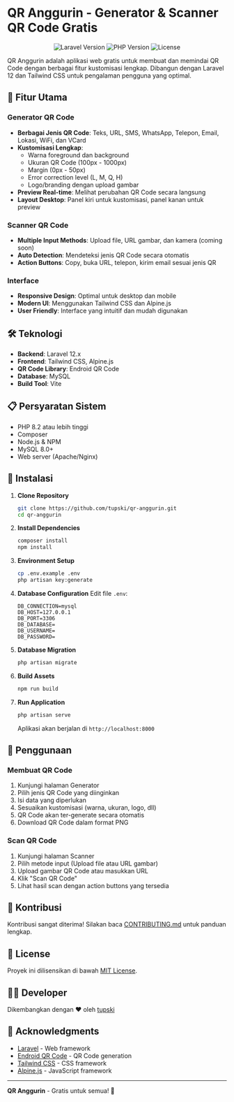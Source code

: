 # QR Anggurin - Generator & Scanner QR Code Gratis

<p align="center">
  <img src="https://img.shields.io/badge/Laravel-12.x-red.svg" alt="Laravel Version">
  <img src="https://img.shields.io/badge/PHP-8.2+-blue.svg" alt="PHP Version">
  <img src="https://img.shields.io/badge/License-MIT-green.svg" alt="License">
</p>

QR Anggurin adalah aplikasi web gratis untuk membuat dan memindai QR Code dengan berbagai fitur kustomisasi lengkap. Dibangun dengan Laravel 12 dan Tailwind CSS untuk pengalaman pengguna yang optimal.

## 🚀 Fitur Utama

### Generator QR Code
- **Berbagai Jenis QR Code**: Teks, URL, SMS, WhatsApp, Telepon, Email, Lokasi, WiFi, dan VCard
- **Kustomisasi Lengkap**: 
  - Warna foreground dan background
  - Ukuran QR Code (100px - 1000px)
  - Margin (0px - 50px)
  - Error correction level (L, M, Q, H)
  - Logo/branding dengan upload gambar
- **Preview Real-time**: Melihat perubahan QR Code secara langsung
- **Layout Desktop**: Panel kiri untuk kustomisasi, panel kanan untuk preview

### Scanner QR Code
- **Multiple Input Methods**: Upload file, URL gambar, dan kamera (coming soon)
- **Auto Detection**: Mendeteksi jenis QR Code secara otomatis
- **Action Buttons**: Copy, buka URL, telepon, kirim email sesuai jenis QR

### Interface
- **Responsive Design**: Optimal untuk desktop dan mobile
- **Modern UI**: Menggunakan Tailwind CSS dan Alpine.js
- **User Friendly**: Interface yang intuitif dan mudah digunakan

## 🛠️ Teknologi

- **Backend**: Laravel 12.x
- **Frontend**: Tailwind CSS, Alpine.js
- **QR Code Library**: Endroid QR Code
- **Database**: MySQL
- **Build Tool**: Vite

## 📋 Persyaratan Sistem

- PHP 8.2 atau lebih tinggi
- Composer
- Node.js & NPM
- MySQL 8.0+
- Web server (Apache/Nginx)

## 🚀 Instalasi

1. **Clone Repository**
   ```bash
   git clone https://github.com/tupski/qr-anggurin.git
   cd qr-anggurin
   ```

2. **Install Dependencies**
   ```bash
   composer install
   npm install
   ```

3. **Environment Setup**
   ```bash
   cp .env.example .env
   php artisan key:generate
   ```

4. **Database Configuration**
   Edit file `.env`:
   ```env
   DB_CONNECTION=mysql
   DB_HOST=127.0.0.1
   DB_PORT=3306
   DB_DATABASE=
   DB_USERNAME=
   DB_PASSWORD=
   ```

5. **Database Migration**
   ```bash
   php artisan migrate
   ```

6. **Build Assets**
   ```bash
   npm run build
   ```

7. **Run Application**
   ```bash
   php artisan serve
   ```

   Aplikasi akan berjalan di `http://localhost:8000`

## 🎯 Penggunaan

### Membuat QR Code
1. Kunjungi halaman Generator
2. Pilih jenis QR Code yang diinginkan
3. Isi data yang diperlukan
4. Sesuaikan kustomisasi (warna, ukuran, logo, dll)
5. QR Code akan ter-generate secara otomatis
6. Download QR Code dalam format PNG

### Scan QR Code
1. Kunjungi halaman Scanner
2. Pilih metode input (Upload file atau URL gambar)
3. Upload gambar QR Code atau masukkan URL
4. Klik "Scan QR Code"
5. Lihat hasil scan dengan action buttons yang tersedia

## 🤝 Kontribusi

Kontribusi sangat diterima! Silakan baca [CONTRIBUTING.md](CONTRIBUTING.md) untuk panduan lengkap.

## 📝 License

Proyek ini dilisensikan di bawah [MIT License](LICENSE).

## 👨‍💻 Developer

Dikembangkan dengan ❤️ oleh [tupski](https://github.com/tupski)

## 🙏 Acknowledgments

- [Laravel](https://laravel.com) - Web framework
- [Endroid QR Code](https://github.com/endroid/qr-code) - QR Code generation
- [Tailwind CSS](https://tailwindcss.com) - CSS framework
- [Alpine.js](https://alpinejs.dev) - JavaScript framework

---

**QR Anggurin** - Gratis untuk semua! 🎉
